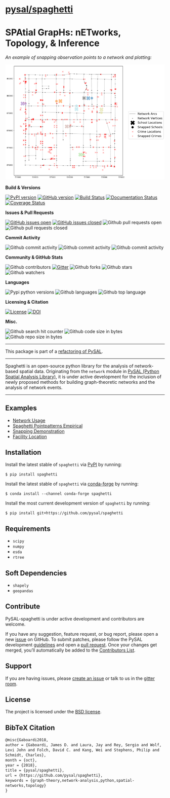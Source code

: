 
[pysal/spaghetti](https://pysal-spaghetti.readthedocs.io)
=========================================================

SPAtial GrapHs: nETworks, Topology, & Inference
===============================================

*An example of snapping observation points to a network and plotting:*

![snap_plot](figs/snap_plot.png)



**Build & Versions**

[![PyPI version](https://badge.fury.io/py/spaghetti.svg)](https://badge.fury.io/py/spaghetti) [![GitHub version](https://img.shields.io/github/release/pysal/spaghetti.svg)](https://img.shields.io/github/release/pysal/spaghetti) [![Build Status](https://travis-ci.org/pysal/spaghetti.svg?branch=master)](https://travis-ci.org/pysal/spaghetti) [![Documentation Status](https://readthedocs.org/projects/pysal-spaghetti/badge/?version=latest)](https://pysal-spaghetti.readthedocs.io/en/latest/?badge=latest) [![Coverage Status](https://coveralls.io/repos/github/pysal/spaghetti/badge.svg)](https://coveralls.io/github/pysal/spaghetti)


**Issues & Pull Requests**

[![GitHub issues open](https://img.shields.io/github/issues/pysal/spaghetti.svg?maxAge=3600)](https://github.com/pysal/spaghetti/issues) [![GitHub issues closed](https://img.shields.io/github/issues-closed/pysal/spaghetti.svg?maxAge=3600)](https://github.com/pysal/spaghetti/issues) ![Github pull requests open](https://img.shields.io/github/issues-pr/pysal/spaghetti.svg) ![Github pull requests closed](https://img.shields.io/github/issues-pr-closed/pysal/spaghetti.svg)

**Commit Activity**

![Github commit activity](https://img.shields.io/github/commit-activity/y/pysal/spaghetti.svg) ![Github commit activity](https://img.shields.io/github/commit-activity/4w/pysal/spaghetti.svg) ![Github commit activity](https://img.shields.io/github/commit-activity/w/pysal/spaghetti.svg) 


**Community & GitHub Stats**

![Github contributors](https://img.shields.io/github/contributors/pysal/spaghetti.svg) [![Gitter](https://badges.gitter.im/pysal/Spaghetti.svg)](https://gitter.im/pysal/Spaghetti?utm_source=badge&utm_medium=badge&utm_campaign=pr-badge) ![Github forks](https://img.shields.io/github/forks/pysal/spaghetti.svg?style=social&label=Forks) ![Github stars](https://img.shields.io/github/stars/pysal/spaghetti.svg?style=social&label=Stars) ![Github watchers](https://img.shields.io/github/watchers/pysal/spaghetti.svg?style=social&label=Watchers)

**Languages**

![Pypi python versions](https://img.shields.io/pypi/pyversions/spaghetti.svg) ![Github languages](https://img.shields.io/github/languages/count/pysal/spaghetti.svg) ![Github top language](https://img.shields.io/github/languages/top/pysal/spaghetti.svg)


**Licensing & Citation**

[![License](https://img.shields.io/badge/License-BSD%203--Clause-blue.svg)](https://opensource.org/licenses/BSD-3-Clause) [![DOI](https://zenodo.org/badge/88305306.svg)](https://zenodo.org/badge/latestdoi/88305306)

**Misc.**

![Github search hit counter](https://img.shields.io/github/search/pysal/spaghetti/goto.svg) ![Github code size in bytes](https://img.shields.io/github/languages/code-size/pysal/spaghetti.svg) ![Github repo size in bytes](https://img.shields.io/github/repo-size/pysal/spaghetti.svg)

--------------------------------------

This package is part of a [refactoring of PySAL](https://github.com/pysal/pysal/wiki/PEP-13:-Refactor-PySAL-Using-Submodules).

--------------------------------------

Spaghetti is an open-source python library for the analysis of network-based spatial data. Originating from the `network` module in [PySAL (Python Spatial Analysis Library)](http://pysal.org), it is under active development for the inclusion of newly proposed methods for building graph-theoretic networks and the analysis of network events.

-------------------------------


Examples
--------
* [Network Usage](https://github.com/pysal/spaghetti/blob/master/notebooks/Network_Usage.ipynb)
* [Spaghetti Pointpatterns Empirical](https://github.com/pysal/spaghetti/blob/master/notebooks/Spaghetti_Pointpatterns_Empirical.ipynb)
* [Snapping Demonstration](https://github.com/pysal/spaghetti/blob/master/notebooks/Snapping_Demonstration.ipynb)
* [Facility Location](https://github.com/pysal/spaghetti/blob/master/notebooks/Facility_Location.ipynb)


Installation
------------

Install the latest stable of `spaghetti` via [PyPI](https://pypi.org/project/spaghetti/) by running:

```
$ pip install spaghetti
```

Install the latest stable of `spaghetti` via [conda-forge](https://github.com/conda-forge/spaghetti-feedstock) by running:

```
$ conda install --channel conda-forge spaghetti
```

Install the most current development version of `spaghetti` by running:

```
$ pip install git+https://github.com/pysal/spaghetti
```


Requirements
------------

- `scipy`
- `numpy`
- `esda`
- `rtree`


Soft Dependencies
-----------------
- `shapely`
- `geopandas`


Contribute
----------

PySAL-spaghetti is under active development and contributors are welcome.

If you have any suggestion, feature request, or bug report, please open a new [issue](https://github.com/pysal/spaghetti/issues) on GitHub. To submit patches, please follow the PySAL development [guidelines](http://pysal.readthedocs.io/en/latest/developers/index.html) and open a [pull request](https://github.com/pysal/spaghetti). Once your changes get merged, you’ll automatically be added to the [Contributors List](https://github.com/pysal/spaghetti/graphs/contributors).

Support
-------

If you are having issues, please [create an issue](https://github.com/pysal/spaghetti/issues) or talk to us in the [gitter room](https://gitter.im/pysal/spaghetti).

License
-------

The project is licensed under the [BSD license](https://github.com/pysal/spaghetti/blob/master/LICENSE.txt).

BibTeX Citation
---------------

```
@misc{Gaboardi2018,
author = {Gaboardi, James D. and Laura, Jay and Rey, Sergio and Wolf, Levi John and Folch, David C. and Kang, Wei and Stephens, Philip and Schmidt, Charles},
month = {oct},
year = {2018},
title = {pysal/spaghetti},
url = {https://github.com/pysal/spaghetti},
keywords = {graph-theory,network-analysis,python,spatial-networks,topology}
}
```


